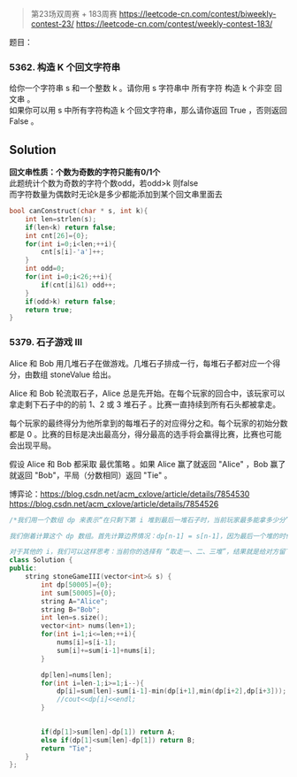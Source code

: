 > 第23场双周赛  + 183周赛
https://leetcode-cn.com/contest/biweekly-contest-23/
> https://leetcode-cn.com/contest/weekly-contest-183/

题目：  
### 5362. 构造 K 个回文字符串  
给你一个字符串 s 和一个整数 k 。请你用 s 字符串中 所有字符 构造 k 个非空 回文串 。  
如果你可以用 s 中所有字符构造 k 个回文字符串，那么请你返回 True ，否则返回 False 。  
## Solution
**回文串性质：个数为奇数的字符只能有0/1个**  
此题统计个数为奇数的字符个数odd，若odd>k 则false    
而字符数量为偶数时无论k是多少都能添加到某个回文串里面去  
```c
bool canConstruct(char * s, int k){
    int len=strlen(s);
    if(len<k) return false;
    int cnt[26]={0};
    for(int i=0;i<len;++i){
        cnt[s[i]-'a']++;
    }
    int odd=0;
    for(int i=0;i<26;++i){
        if(cnt[i]&1) odd++;
    }
    if(odd>k) return false;
    return true;
}
```
### 5379. 石子游戏 III
Alice 和 Bob 用几堆石子在做游戏。几堆石子排成一行，每堆石子都对应一个得分，由数组 stoneValue 给出。

Alice 和 Bob 轮流取石子，Alice 总是先开始。在每个玩家的回合中，该玩家可以拿走剩下石子中的的前 1、2 或 3 堆石子 。比赛一直持续到所有石头都被拿走。

每个玩家的最终得分为他所拿到的每堆石子的对应得分之和。每个玩家的初始分数都是 0 。比赛的目标是决出最高分，得分最高的选手将会赢得比赛，比赛也可能会出现平局。

假设 Alice 和 Bob 都采取 最优策略 。如果 Alice 赢了就返回 "Alice" ，Bob 赢了就返回 "Bob"，平局（分数相同）返回 "Tie" 。

博弈论：https://blog.csdn.net/acm_cxlove/article/details/7854530  https://blog.csdn.net/acm_cxlove/article/details/7854526
```cpp
/*我们用一个数组 dp 来表示“在只剩下第 i 堆到最后一堆石子时，当前玩家最多能拿多少分”。假如算出了这个 dp 数组，那么最终答案就是判断 dp[0] 和（分数总和-dp[0]）之间的大小关系即可。

我们倒着计算这个 dp 数组。首先计算边界情况：dp[n-1] = s[n-1]，因为最后一个堆的时候只能拿走。

对于其他的 i，我们可以这样思考：当前你的选择有 “取走一、二、三堆”，结果就是给对方留下了 dp[i+1] dp[i+2] dp[i+3] 对应的情况。也就是对方能够得到的最高分就是 dp[i+1] dp[i+2] dp[i+3] 中的一个，而我们能得到的分数就是剩下的所有分数减去对方能拿到的分数。为了让我们拿到的更多，就得让对方拿到的最少。*/
class Solution {
public:
    string stoneGameIII(vector<int>& s) {
        int dp[50005]={0};
        int sum[50005]={0};
        string A="Alice";
        string B="Bob";
        int len=s.size();
        vector<int> nums(len+1);
        for(int i=1;i<=len;++i){
            nums[i]=s[i-1];
            sum[i]+=sum[i-1]+nums[i];
        }

        dp[len]=nums[len];
        for(int i=len-1;i>=1;i--){
            dp[i]=sum[len]-sum[i-1]-min(dp[i+1],min(dp[i+2],dp[i+3]));
            //cout<<dp[i]<<endl;
        }
        

        if(dp[1]>sum[len]-dp[1]) return A;
        else if(dp[1]<sum[len]-dp[1]) return B;
        return "Tie";
    }
};
```
